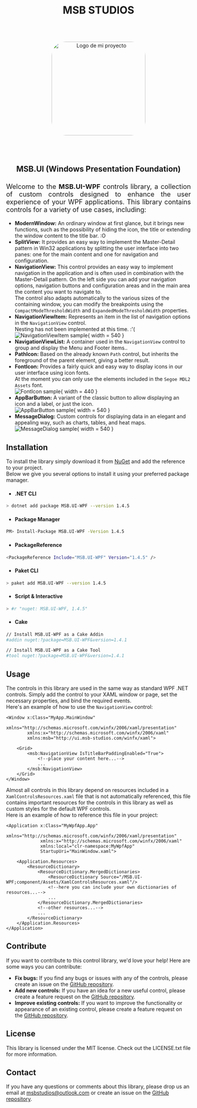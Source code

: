 ﻿<h1 style="font-weight: bolder; text-align: center;">
    MSB STUDIOS
</h1>
<div align="center">
    <img src="/Icon.png" alt="Logo de mi proyecto" style="width: 256px; height: 256px; margin: 50px 0; border-radius: 15%;"/>
    <h2 style="text-align: center; margin-bottom: 25px;">
        MSB.UI (Windows Presentation Foundation)
    </h2>
    <p style="text-align:justify; font-size: 18px;">
        Welcome to the <strong>MSB.UI-WPF</strong> controls library, a collection of custom controls designed to enhance the user experience of your WPF applications. This library contains controls for a variety of use cases, including:
    </p>
</div>

- **ModernWindow:** An ordinary window at first glance, but it brings new functions, such as the possibility of hiding the icon, the title or extending the window content to the title bar. :O
- **SplitView:** It provides an easy way to implement the Master-Detail pattern in Win32 applications by splitting the user interface into two panes: one for the main content and one for navigation and configuration.
- **NavigationView:** This control provides an easy way to implement navigation in the application and is often used in combination with the Master-Detail pattern.
                      On the left side you can add your navigation options, navigation buttons and configuration areas and in the main area the content you want to navigate to.  
                      The control also adapts automatically to the various sizes of the containing window, you can modify the breakpoints using the `CompactModeThresholdWidth` and `ExpandedModeThresholdWidth` properties.
- **NavigationViewItem:** Represents an item in the list of navigation options in the `NavigationView` control.  
                          Nesting has not been implemented at this time. :'(
![NavigationViewItem sample](/Assets/Images/NavigationViewItem.png){ width = 540 }
- **NavigationViewList:** A container used in the `NavigationView` control to group and display the Menu and Footer items..
- **PathIcon:** Based on the already known `Path` control, but inherits the foreground of the parent element, giving a better result.
- **FontIcon:** Provides a fairly quick and easy way to display icons in our user interface using icon fonts.  
                At the moment you can only use the elements included in the `Segoe MDL2 Assets` font.  
![FontIcon sample](/Assets/Images/FontIcon.png){ width = 440 }
- **AppBarButton:** A variant of the classic button to allow displaying an icon and a label, or just the icon.  
![AppBarButton sample](/Assets/Images/AppBarButton.png){ width = 540 }
- **MessageDialog:** Custom controls for displaying data in an elegant and appealing way, such as charts, tables, and heat maps.  
![MessageDialog sample](/Assets/Images/MessageDialog.png){ width = 540 }

## Installation

To install the library simply download it from [NuGet](https://www.nuget.org/) and add the reference to your project.  
Below we give you several options to install it using your preferred package manager.

- #### .NET CLI
```bash
> dotnet add package MSB.UI-WPF --version 1.4.5
```
- #### Package Manager
```bash
PM> Install-Package MSB.UI-WPF -Version 1.4.5
```
- #### PackageReference
```bash
<PackageReference Include="MSB.UI-WPF" Version="1.4.5" />
```
- #### Paket CLI
```bash
> paket add MSB.UI-WPF --version 1.4.5
```
- #### Script & Interactive
```bash
> #r "nuget: MSB.UI-WPF, 1.4.5"
```
- #### Cake
```bash
// Install MSB.UI-WPF as a Cake Addin
#addin nuget:?package=MSB.UI-WPF&version=1.4.1

// Install MSB.UI-WPF as a Cake Tool
#tool nuget:?package=MSB.UI-WPF&version=1.4.1
```

## Usage

The controls in this library are used in the same way as standard WPF .NET controls. Simply add the control to your XAML window or page, set the necessary properties, and bind the required events.  
Here's an example of how to use the `NavigationView` control:

```XAML
<Window x:Class="MyApp.MainWindow"
        xmlns="http://schemas.microsoft.com/winfx/2006/xaml/presentation"
        xmlns:x="http://schemas.microsoft.com/winfx/2006/xaml"
        xmlns:msb="http://ui.msb-studios.com/winfx/xaml">

    <Grid>
        <msb:NavigationView IsTitleBarPaddingEnabled="True">
            <!--place your content here...-->
            ...
        </msb:NavigationView>
    </Grid>
</Window>
```

Almost all controls in this library depend on resources included in a `XamlControlsResources.xaml` file that is not automatically referenced, this file contains important resources for the controls in this library as well as custom styles for the default WPF controls.  
Here is an example of how to reference this file in your project:

```XAML
<Application x:Class="MyWpfApp.App"
             xmlns="http://schemas.microsoft.com/winfx/2006/xaml/presentation"
             xmlns:x="http://schemas.microsoft.com/winfx/2006/xaml"
             xmlns:local="clr-namespace:MyWpfApp"
             StartupUri="MainWindow.xaml">

    <Application.Resources>
        <ResourceDictionary>
            <ResourceDictionary.MergedDictionaries>
                <ResourceDictionary Source="/MSB.UI-WPF;component/Assets/XamlControlsResources.xaml"/>
                <!--here you can include your own dictionaries of resources...-->
                ...
            </ResourceDictionary.MergedDictionaries>
            <!--other resources...-->
            ...
        </ResourceDictionary>
    </Application.Resources>
</Application>
```

## Contribute

If you want to contribute to this control library, we'd love your help! Here are some ways you can contribute:

- **Fix bugs:** If you find any bugs or issues with any of the controls, please create an issue on the [GitHub repository](https://github.com/MSB-Studios/MSB-Studios-Toolkit/issues).
- **Add new controls:** If you have an idea for a new useful control, please create a feature request on the [GitHub repository](https://github.com/MSB-Studios/MSB-Studios-Toolkit/pulls).
- **Improve existing controls:** If you want to improve the functionality or appearance of an existing control, please create a feature request on the [GitHub repository](https://github.com/MSB-Studios/MSB-Studios-Toolkit/pulls).

## License

This library is licensed under the MIT license. Check out the LICENSE.txt file for more information.

## Contact

If you have any questions or comments about this library, please drop us an email at msbstudios@outlook.com or create an issue on the [GitHub repository](https://github.com/MSB-Studios/MSB-Studios-Toolkit/issues).
